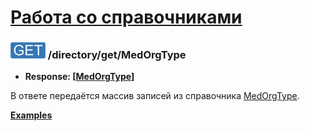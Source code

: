 [Работа со справочниками](../../index.md)
=========================================

### ![GET](../../../../img/get.png) /directory/get/MedOrgType
* **Response: [[MedOrgType](../../../../types/types.md#medorgtype)]**

В ответе передаётся массив записей из справочника [MedOrgType](../../../../types/types.md#medorgtype).

**[Examples](examples/get.md)**